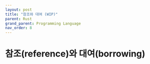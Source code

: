 ```yaml
---
layout: post
title: "참조와 대여 (WIP)"
parent: Rust
grand_parent: Programming Language
nav_order: 8
---
```

# 참조(reference)와 대여(borrowing)
